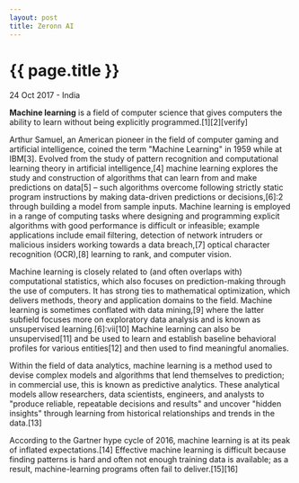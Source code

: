 ```yaml
---
layout: post
title: Zeronn AI
---
```


{{ page.title }}
================

<p class="meta">24 Oct 2017 - India</p>

**Machine learning** is a field of computer science that gives computers the ability to learn without being explicitly programmed.[1][2][verify]

Arthur Samuel, an American pioneer in the field of computer gaming and artificial intelligence, coined the term "Machine Learning" in 1959 while at IBM[3]. Evolved from the study of pattern recognition and computational learning theory in artificial intelligence,[4] machine learning explores the study and construction of algorithms that can learn from and make predictions on data[5] – such algorithms overcome following strictly static program instructions by making data-driven predictions or decisions,[6]:2 through building a model from sample inputs. Machine learning is employed in a range of computing tasks where designing and programming explicit algorithms with good performance is difficult or infeasible; example applications include email filtering, detection of network intruders or malicious insiders working towards a data breach,[7] optical character recognition (OCR),[8] learning to rank, and computer vision.

Machine learning is closely related to (and often overlaps with) computational statistics, which also focuses on prediction-making through the use of computers. It has strong ties to mathematical optimization, which delivers methods, theory and application domains to the field. Machine learning is sometimes conflated with data mining,[9] where the latter subfield focuses more on exploratory data analysis and is known as unsupervised learning.[6]:vii[10] Machine learning can also be unsupervised[11] and be used to learn and establish baseline behavioral profiles for various entities[12] and then used to find meaningful anomalies.

Within the field of data analytics, machine learning is a method used to devise complex models and algorithms that lend themselves to prediction; in commercial use, this is known as predictive analytics. These analytical models allow researchers, data scientists, engineers, and analysts to "produce reliable, repeatable decisions and results" and uncover "hidden insights" through learning from historical relationships and trends in the data.[13]

According to the Gartner hype cycle of 2016, machine learning is at its peak of inflated expectations.[14] Effective machine learning is difficult because finding patterns is hard and often not enough training data is available; as a result, machine-learning programs often fail to deliver.[15][16]
